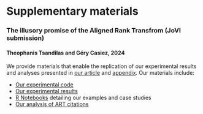 # Supplementary materials 
### The illusory promise of the Aligned Rank Transfrom (JoVI submission)
#### Theophanis Tsandilas and Géry Casiez, 2024

We provide materials that enable the replication of our experimental results and analyses presented in [our article](https://www.journalovi.org/2024-tsandilas-ranktransforms/index.html) and [appendix](https://www.journalovi.org/2024-tsandilas-ranktransforms/appendix.html). Our materials include: 

- [Our experimental code](experimental-code/)
- [Our experimental results](experimental-results/)
- [R Notebooks](examples-case-studies/) detailing our examples and case studies
- [Our analysis of ART citations](ART-citations)
